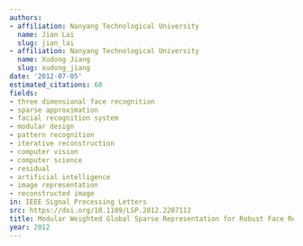 ```yaml
---
authors:
- affiliation: Nanyang Technological University
  name: Jian Lai
  slug: jian_lai
- affiliation: Nanyang Technological University
  name: Xudong Jiang
  slug: xudong_jiang
date: '2012-07-05'
estimated_citations: 60
fields:
- three dimensional face recognition
- sparse approximation
- facial recognition system
- modular design
- pattern recognition
- iterative reconstruction
- computer vision
- computer science
- residual
- artificial intelligence
- image representation
- reconstructed image
in: IEEE Signal Processing Letters
src: https://doi.org/10.1109/LSP.2012.2207112
title: Modular Weighted Global Sparse Representation for Robust Face Recognition
year: 2012
---
```

